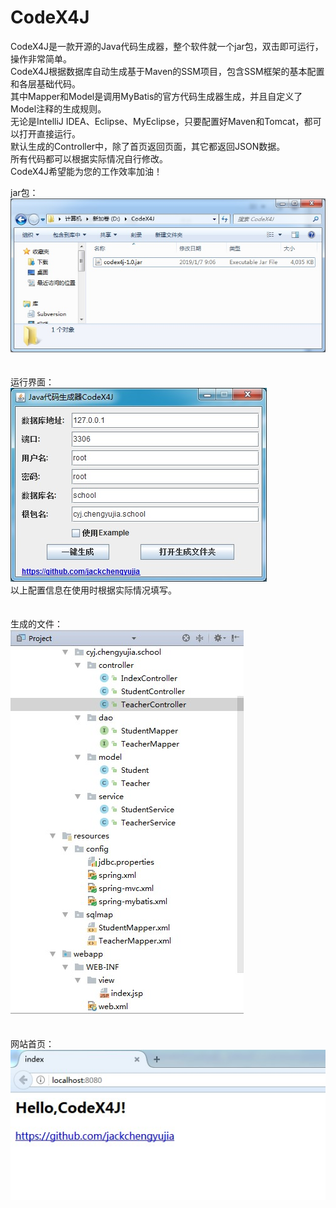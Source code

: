 # CodeX4J

CodeX4J是一款开源的Java代码生成器，整个软件就一个jar包，双击即可运行，操作非常简单。  
CodeX4J根据数据库自动生成基于Maven的SSM项目，包含SSM框架的基本配置和各层基础代码。  
其中Mapper和Model是调用MyBatis的官方代码生成器生成，并且自定义了Model注释的生成规则。  
无论是IntelliJ IDEA、Eclipse、MyEclipse，只要配置好Maven和Tomcat，都可以打开直接运行。  
默认生成的Controller中，除了首页返回页面，其它都返回JSON数据。  
所有代码都可以根据实际情况自行修改。  
CodeX4J希望能为您的工作效率加油！  
  
jar包：  
![jar包](/img/jar.jpg)  
<br/>
<br/>
运行界面：  
![运行界面](/img/UI.jpg)  
以上配置信息在使用时根据实际情况填写。  
<br/>
<br/>
生成的文件：  
![生成的文件](/img/generatedFiles.jpg)  
<br/>
<br/>
网站首页：  
![网站首页](/img/index.jpg)  